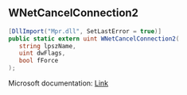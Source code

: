 ## WNetCancelConnection2

```csharp
[DllImport("Mpr.dll", SetLastError = true)]
public static extern uint WNetCancelConnection2(
   string lpszName,
   uint dwFlags,
   bool fForce
);
```

Microsoft documentation: [Link](https://docs.microsoft.com/en-us/windows/win32/api/winnetwk/nf-winnetwk-wnetcancelconnection2a)
